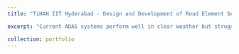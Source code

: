 ```yaml
---
title: "TiHAN IIT Hyderabad - Design and Development of Road Element Segmentation and Language Guided Vision Models for Safe Autonomous Driving in Adverse Weather Conditions"

excerpt: "Current ADAS systems perform well in clear weather but struggle under adverse and transitional weather conditions. These scenarios pose challenges like sudden visibility shifts and lighting changes, which can mislead perception systems and reduce safety. While extreme weather has been studied, transitional conditions common in realworld driving remain underexplored. They introduce unique issues like intermittent rain or fog that obscure road features subtly but significantly. Existing models using domain adaptation often fail to generalize due to limited weather diversity in training data. Our work addresses this by targeting both semantic and instance segmentation in transitional weather, offering a more resilient approach to weather-induced uncertainty. We also aim to improve ADAS interpretability and scene understanding using Vision-Language Models (VLMs). However, current VLMs rely on heavy architectures unsuitable for real-time deployment. This project proposes a lightweight, efficient VLM that meets ADAS timing and resource constraints. Additionally, single-frame analysis in current systems lacks the temporal context needed for dynamic scenarios. We incorporate multi-frame analysis to capture gradual environmental changes—like fog lifting or puddles forming—improving detection and decision-making. Finally, our approach enhances interpretability through VQA, allowing systems to answer questions like "What is blocking the road?" or "Is it safe to turn left?", making ADAS more transparent and trustworthy."

collection: portfolio
---
```



